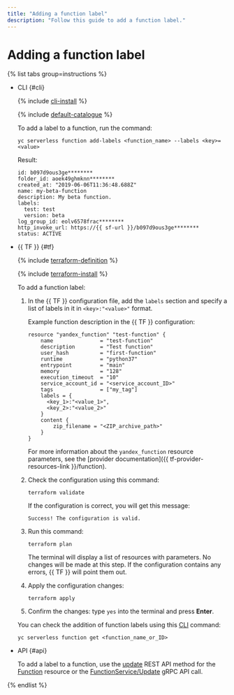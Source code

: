 ```yaml
---
title: "Adding a function label"
description: "Follow this guide to add a function label."
---
```


# Adding a function label

{% list tabs group=instructions %}

- CLI {#cli}

   {% include [cli-install](../../../_includes/cli-install.md) %}

   {% include [default-catalogue](../../../_includes/default-catalogue.md) %}

   To add a label to a function, run the command:

   ```
   yc serverless function add-labels <function_name> --labels <key>=<value>
   ```

   Result:

   ```
   id: b097d9ous3ge********
   folder_id: aoek49ghmknn********
   created_at: "2019-06-06T11:36:48.688Z"
   name: my-beta-function
   description: My beta function.
   labels:
     test: test
     version: beta
   log_group_id: eolv6578frac********
   http_invoke_url: https://{{ sf-url }}/b097d9ous3ge********
   status: ACTIVE
   ```

- {{ TF }} {#tf}

   {% include [terraform-definition](../../../_tutorials/_tutorials_includes/terraform-definition.md) %}

   {% include [terraform-install](../../../_includes/terraform-install.md) %}

   To add a function label:

   1. In the {{ TF }} configuration file, add the `labels` section and specify a list of labels in it in `<key>:"<value>"` format.

      Example function description in the {{ TF }} configuration:

      ```
      resource "yandex_function" "test-function" {
          name               = "test-function"
          description        = "Test function"
          user_hash          = "first-function"
          runtime            = "python37"
          entrypoint         = "main"
          memory             = "128"
          execution_timeout  = "10"
          service_account_id = "<service_account_ID>"
          tags               = ["my_tag"]
          labels = {
            <key_1>:"<value_1>",
            <key_2>:"<value_2>"
          }
          content {
              zip_filename = "<ZIP_archive_path>"
          }
      }
      ```

      For more information about the `yandex_function` resource parameters, see the [provider documentation]({{ tf-provider-resources-link }}/function).

   1. Check the configuration using this command:

      ```
      terraform validate
      ```

      If the configuration is correct, you will get this message:

      ```
      Success! The configuration is valid.
      ```

   1. Run this command:

      ```
      terraform plan
      ```

      The terminal will display a list of resources with parameters. No changes will be made at this step. If the configuration contains any errors, {{ TF }} will point them out.

   1. Apply the configuration changes:

      ```
      terraform apply
      ```
   1. Confirm the changes: type `yes` into the terminal and press **Enter**.

   You can check the addition of function labels using this [CLI](../../../cli/quickstart.md) command:

   ```
   yc serverless function get <function_name_or_ID>
   ```

- API {#api}

   To add a label to a function, use the [update](../../functions/api-ref/Function/update.md) REST API method for the [Function](../../functions/api-ref/Function/index.md) resource or the [FunctionService/Update](../../functions/api-ref/grpc/function_service.md#Update) gRPC API call.

{% endlist %}
